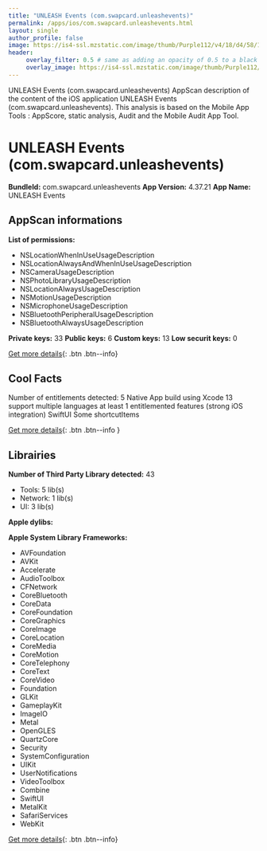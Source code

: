 ```yaml
---
title: "UNLEASH Events (com.swapcard.unleashevents)"
permalink: /apps/ios/com.swapcard.unleashevents.html
layout: single
author_profile: false
image: https://is4-ssl.mzstatic.com/image/thumb/Purple112/v4/18/d4/58/18d45801-bfda-ad36-034b-aa7c74242b18/AppIcon-1x_U007emarketing-0-10-0-85-220.png/512x512bb.jpg
header: 
     overlay_filter: 0.5 # same as adding an opacity of 0.5 to a black background
     overlay_image: https://is4-ssl.mzstatic.com/image/thumb/Purple112/v4/18/d4/58/18d45801-bfda-ad36-034b-aa7c74242b18/AppIcon-1x_U007emarketing-0-10-0-85-220.png/512x512bb.jpg
---
```

UNLEASH Events (com.swapcard.unleashevents) AppScan description of the content of the iOS application UNLEASH Events (com.swapcard.unleashevents). This analysis is based on the Mobile App Tools : AppScore, static analysis, Audit and the Mobile Audit App Tool.

# UNLEASH Events (com.swapcard.unleashevents)

**BundleId:** com.swapcard.unleashevents
**App Version:** 4.37.21
**App Name:** UNLEASH Events


## AppScan informations 

**List of permissions:** 
- NSLocationWhenInUseUsageDescription
- NSLocationAlwaysAndWhenInUseUsageDescription
- NSCameraUsageDescription
- NSPhotoLibraryUsageDescription
- NSLocationAlwaysUsageDescription
- NSMotionUsageDescription
- NSMicrophoneUsageDescription
- NSBluetoothPeripheralUsageDescription
- NSBluetoothAlwaysUsageDescription
  
  
**Private keys:** 33
**Public keys:** 6
**Custom keys:** 13
**Low securit keys:** 0
  
[Get more details](/pricing.html){: .btn .btn--info}

## Cool Facts

Number of entitlements detected: 5
Native App
build using Xcode 13
support multiple languages
at least 1 entitlemented features (strong iOS integration)
SwiftUI
Some shortcutItems 
  
[Get more details](/pricing.html){: .btn .btn--info }

## Librairies 
**Number of Third Party Library detected:** 43
- Tools: 5 lib(s)
- Network: 1 lib(s)
- UI: 3 lib(s)


**Apple dylibs:**


**Apple System Library Frameworks:**
- AVFoundation
- AVKit
- Accelerate
- AudioToolbox
- CFNetwork
- CoreBluetooth
- CoreData
- CoreFoundation
- CoreGraphics
- CoreImage
- CoreLocation
- CoreMedia
- CoreMotion
- CoreTelephony
- CoreText
- CoreVideo
- Foundation
- GLKit
- GameplayKit
- ImageIO
- Metal
- OpenGLES
- QuartzCore
- Security
- SystemConfiguration
- UIKit
- UserNotifications
- VideoToolbox
- Combine
- SwiftUI
- MetalKit
- SafariServices
- WebKit


  
[Get more details](/pricing.html){: .btn .btn--info}

